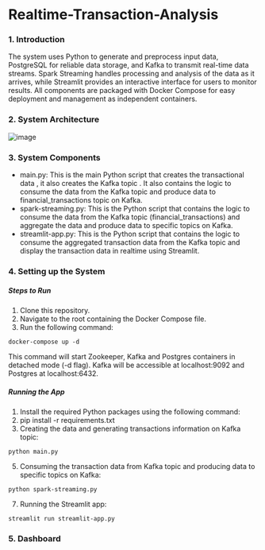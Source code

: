 # Realtime-Transaction-Analysis 

### 1. Introduction
The system uses Python to generate and preprocess input data, PostgreSQL for reliable data storage, and Kafka to transmit real-time data streams. Spark Streaming handles processing and analysis of the data as it arrives, while Streamlit provides an interactive interface for users to monitor results. All components are packaged with Docker Compose for easy deployment and management as independent containers.

### 2. System Architecture

![image](https://github.com/user-attachments/assets/0d73e1cd-dda2-497c-a7b3-de3e19f3c58b)

### 3. System Components
- main.py: This is the main Python script that creates the transactional data , it also creates the Kafka topic . It also contains the logic to consume the data from the Kafka topic and produce data to financial_transactions topic on Kafka.
- spark-streaming.py: This is the Python script that contains the logic to consume the data from the Kafka topic (financial_transactions) and aggregate the data and produce data to specific topics on Kafka.
- streamlit-app.py: This is the Python script that contains the logic to consume the aggregated transaction data from the Kafka topic and display the transaction data in realtime using Streamlit.

### 4. Setting up the System
##### Steps to Run
1. Clone this repository.
2. Navigate to the root containing the Docker Compose file.
3. Run the following command:
```
docker-compose up -d
```
This command will start Zookeeper, Kafka and Postgres containers in detached mode (-d flag). Kafka will be accessible at localhost:9092 and Postgres at localhost:6432.

##### Running the App
1. Install the required Python packages using the following command:
2. pip install -r requirements.txt
3. Creating the data and generating transactions information on Kafka topic:
```
python main.py
```
5. Consuming the transaction data from Kafka topic and producing data to specific topics on Kafka:
```
python spark-streaming.py

```
7. Running the Streamlit app:
```
streamlit run streamlit-app.py
``` 

### 5. Dashboard



